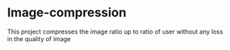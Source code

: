 # Image-compression
This project compresses the image ratio up to ratio of user without any loss in the quality of image
